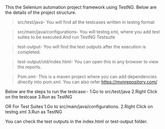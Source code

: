 This the Selenium automation project framework using TestNG. Below are the details of the project structure.

>src/test/java- You will find all the testcases written in testng format

>src/main/java/configurations- You will testng.xml, where you add test suites to be executed.And run TestNG Testsuite

>test-output- You will find the test outputs after the execution is completed.

>test-output/old/index.html- You can open this in any browser to view the reports.

>Pom.xml- This is a maven project where you can add dependencies directly into pom.xml. You can also refer https://mvnrepository.com/

Below are the steps to run the testcase:-
1.Go to src/test/java
2.Right Click on the testcase
3.Run as TestNG

OR
For Test Suites
1.Go to src/main/java/configurations.
2.Right Click on testng.xml
3.Run as TestNG

You can check the test outputs in the index.html or test-output folder.
